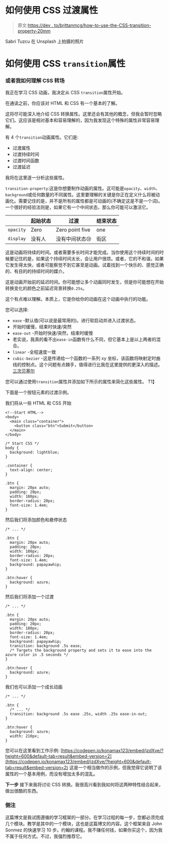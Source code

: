 # 如何使用 CSS 过渡属性

> 原文:[https://dev . to/brittanmcg/how-to-use-the-CSS-transition-property-20mm](https://dev.to/brittanmcg/how-to-use-the-css-transition-property-20mm)

Sabri Tuzcu 在 Unsplash 上拍摄的照片

# [](#how-to-use-the-css-raw-transition-endraw-property)如何使用 CSS `transition`属性

### [](#or-how-i-understand-css-transitions)或者我如何理解 CSS 转场

我正在学习 CSS 动画，我决定从 CSS `transition`属性开始。

在通读之前，你应该对 HTML 和 CSS 有一个基本的了解。

这将尽可能深入地介绍 CSS 转换属性。这里还会有其他的概念，但我会暂时忽略它们。这应该是相对基本和容易理解的，因为我发现这个特殊的属性非常容易理解。

有 4 个`transition`动画属性。它们是:

*   过渡属性
*   过渡持续时间
*   过渡时间函数
*   过渡延迟

我将在这里逐一分析这些属性。

`transition-property`:这是你想要制作动画的属性。这可能是`opacity`、`width`、`background`或任何数量的不同属性。这里要理解的关键是你正在定义什么将被动画化。需要记住的是，并不是所有的属性都是可动画的(不确定这是不是一个词)。一个很好的经验法则是，如果它有一个中间状态，那么你可能可以激活它。

|  | 起始状态 | 过渡 | 结束状态 |
| --- | --- | --- | --- |
| `opacity` | Zero | Zero point five | one |
| `display` | 没有人 | 没有中间状态😢 | 街区 |

这是动画将持续的时间。或者需要多长时间才能完成。当你使用这个持续时间的时候要记住的是，如果这个持续时间太长，会让用户很烦。或者，它的不和谐，如果它发生得太快，或者可能察觉不到它甚至是动画。试着找到一个快乐的、感觉正确的、有目的的持续时间的媒介。

这是动画开始前的延迟时间。你可能想让多个动画同时发生，但是你可能想在开始转换变化的颜色之前延迟背景转换`0.25s`。

这个有点难以理解。本质上，它是你给你的动画在这个动画中执行的功能。

您可以选择:

*   `ease` -默认值(可以说是最常用的)。进行软启动并进入过渡状态。
*   开始时缓慢，结束时快速/突然
*   `ease-out` -开始时快速/突然，结束时缓慢
*   老实说，我真的看不出`ease-in`函数有什么不同，但它基本上是以上两者的混合。
*   `linear` -全程速度一致
*   `cubic-bezier` -这是传递给一个函数的一系列 xy 坐标，该函数将映射定时曲线的控制点。这个问题有点棘手，值得进行比我在这里提供的更深入的描述。[三次贝塞尔](https://callmenick.com/dev/level-up-animations-cubic-bezier/)

您可以通过使用`transition`属性并添加如下所示的属性来简化这些属性。
T1】

下面是一个按钮元素的过渡示例。

我们将从一些 HTML 和 CSS 开始

```
<!--Start HTML-->
<body>
  <main class="container">
    <button class="btn">Submit</button>
  </main>
</body> 
```

```
/* Start CSS */
body {
  background: lightblue;
}

.container {
  text-align: center;
}

.btn {
  margin: 20px auto;
  padding: 20px;
  width: 180px;
  border-radius: 20px;
  font-size: 1.4em;
} 
```

然后我们将添加颜色和悬停状态

```
/* ... */

.btn {
  margin: 20px auto;
  padding: 20px;
  width: 180px;
  border-radius: 20px;
  font-size: 1.4em;
  background: papayawhip;
}

.btn:hover {
  background: azure;
} 
```

然后我们将添加一个过渡

```
/* ... */

.btn {
  margin: 20px auto;
  padding: 20px;
  width: 180px;
  border-radius: 20px;
  font-size: 1.4em;
  background: papayawhip;
  transition: background .5s ease; 
  /* Targets the background property and sets it to ease into the azure color in .5 seconds */
}

.btn:hover {
  background: azure;
} 
```

我们也可以添加一个成长动画

```
/* ... */

.btn {
  /* ... */
  transition: background .5s ease .25s, width .25s ease-in-out;
}

.btn:hover {
  background: azure;
  width: 210px;
} 
```

您可以在这里看到工作示例:
[https://codepen.io/konamax123/embed/jzdXve/?height=600&default-tab=result&embed-version=2](https://codepen.io/konamax123/embed/jzdXve/?height=600&default-tab=result&embed-version=2)
这是一个相当做作的示例，但我觉得它说明了该属性的一个基本用例，而没有增加太多的混乱。

**下一步**
接下来我将讨论 CSS 转换。我很高兴看到我如何将这两种特性结合起来，做出很酷的东西。

### [](#side-note)侧注

这篇博文是我试图遵循的学习框架的一部分。在学习过程的每一步，您都必须完成几个模块。教学是其中的一个模块，这也是这篇博文的内容。这个框架来自 John Sonmez 的快速学习 10 步。约翰的课程。我不赚任何钱，如果你买这个，因为我不属于任何方式。不过，我强烈推荐它。